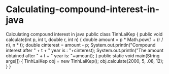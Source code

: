 # Calculating-compound-interest-in-java
Calculating compound interest in java
public class TinhLaiKep {
     public void calculate(int p, int t, double r, int n) {
         double amount = p * Math.pow(1 + (r / n), n * t);
         double cinterest = amount - p;
         System.out.println("Compound interest after " + t + " year is : "+cinterest);
         System.out.println("The amount obtained after " + t + " year is: "+amount);
     }
     public static void main(String args[]) {
         TinhLaiKep obj = new TinhLaiKep();
         obj.calculate(2000, 5, .08, 12);
     }
}
